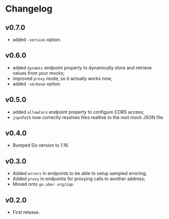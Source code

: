 # Changelog

## v0.7.0

- added `-version` option.

## v0.6.0

- added `dynamic` endpoint property to dynamically store and retrieve values from your mocks;
- improved `proxy` mode, so it actually works now;
- added `-verbose` option.

## v0.5.0

- added `allowCors` endpoint property to configure CORS access;
- `jspnPath` now correctly resolves files realtive to the root mock JSON file.

## v0.4.0

- Bumped Go version to 1.16.

## v0.3.0

 - Added `errors` in endpoints to be able to setup sampled erroring;
 - Added `proxy` in endpoints for proxying calls to another address;
 - Moved onto `go.uber.org/zap`.

## v0.2.0

 - First release.